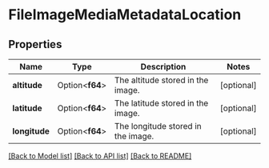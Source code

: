 # FileImageMediaMetadataLocation

## Properties

Name | Type | Description | Notes
------------ | ------------- | ------------- | -------------
**altitude** | Option<**f64**> | The altitude stored in the image. | [optional]
**latitude** | Option<**f64**> | The latitude stored in the image. | [optional]
**longitude** | Option<**f64**> | The longitude stored in the image. | [optional]

[[Back to Model list]](../README.md#documentation-for-models) [[Back to API list]](../README.md#documentation-for-api-endpoints) [[Back to README]](../README.md)


